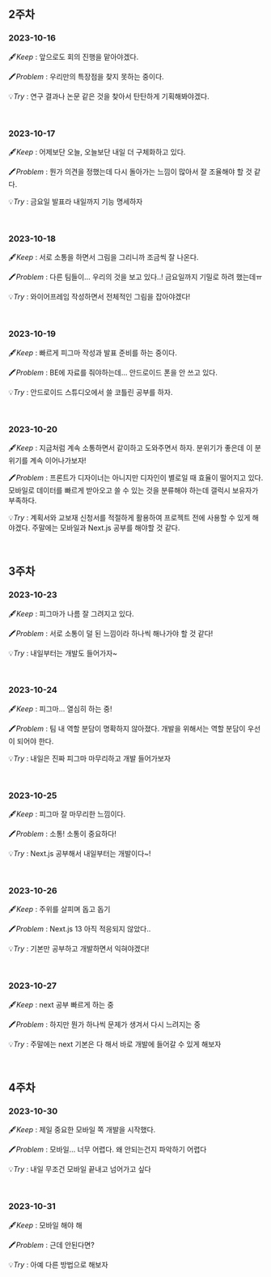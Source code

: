 ## 2주차

### 2023-10-16

🖋️*Keep* : 앞으로도 회의 진행을 맡아야겠다.

🖍️*Problem* : 우리만의 특장점을 찾지 못하는 중이다.

💡*Try* : 연구 결과나 논문 같은 것을 찾아서 탄탄하게 기획해봐야겠다.

<br/>

### 2023-10-17

🖋️*Keep* : 어제보단 오늘, 오늘보단 내일 더 구체화하고 있다.

🖍️*Problem* : 뭔가 의견을 정했는데 다시 돌아가는 느낌이 많아서 잘 조율해야 할 것 같다.

💡*Try* : 금요일 발표라 내일까지 기능 명세하자

<br/>

### 2023-10-18

🖋️*Keep* : 서로 소통을 하면서 그림을 그리니까 조금씩 잘 나온다.

🖍️*Problem* : 다른 팀들이… 우리의 것을 보고 있다..! 금요일까지 기밀로 하려 했는데ㅠ

💡*Try* : 와이어프레임 작성하면서 전체적인 그림을 잡아야겠다!

<br/>

### 2023-10-19

🖋️*Keep* : 빠르게 피그마 작성과 발표 준비를 하는 중이다.

🖍️*Problem* : BE에 자료를 줘야하는데… 안드로이드 폰을 안 쓰고 있다.

💡*Try* : 안드로이드 스튜디오에서 쓸 코틀린 공부를 하자.

<br/>

### 2023-10-20

🖋️*Keep* : 지금처럼 계속 소통하면서 같이하고 도와주면서 하자. 분위기가 좋은데 이 분위기를 계속 이어나가보자!

🖍️*Problem* : 프론트가 디자이너는 아니지만 디자인이 별로일 때 효율이 떨어지고 있다. 모바일로 데이터를 빠르게 받아오고 쓸 수 있는 것을 분류해야 하는데 갤럭시 보유자가 부족하다.

💡*Try* : 계획서와 교보재 신청서를 적절하게 활용하여 프로젝트 전에 사용할 수 있게 해야겠다. 주말에는 모바일과 Next.js 공부를 해야할 것 같다.

<br/>

## 3주차

### 2023-10-23

🖋️*Keep* : 피그마가 나름 잘 그려지고 있다.

🖍️*Problem* : 서로 소통이 덜 된 느낌이라 하나씩 해나가야 할 것 같다!

💡*Try* : 내일부터는 개발도 들어가자~

<br/>

### 2023-10-24

🖋️*Keep* : 피그마… 열심히 하는 중!

🖍️*Problem* : 팀 내 역할 분담이 명확하지 않아졌다. 개발을 위해서는 역할 분담이 우선이 되어야 한다.

💡*Try* : 내일은 진짜 피그마 마무리하고 개발 들어가보자

<br/>

### 2023-10-25

🖋️*Keep* : 피그마 잘 마무리한 느낌이다.

🖍️*Problem* : 소통! 소통이 중요하다!

💡*Try* : Next.js 공부해서 내일부터는 개발이다~!

<br/>

### 2023-10-26

🖋️*Keep* : 주위를 살피며 돕고 돕기

🖍️*Problem* : Next.js 13 아직 적응되지 않았다..

💡*Try* : 기본만 공부하고 개발하면서 익혀야겠다!

<br/>

### 2023-10-27

🖋️*Keep* : next 공부 빠르게 하는 중

🖍️*Problem* : 하지만 뭔가 하나씩 문제가 생겨서 다시 느려지는 중

💡*Try* : 주말에는 next 기본은 다 해서 바로 개발에 들어갈 수 있게 해보자


<br/>

## 4주차

### 2023-10-30

🖋️*Keep* : 제일 중요한 모바일 쪽 개발을 시작했다.

🖍️*Problem* : 모바일… 너무 어렵다. 왜 안되는건지 파악하기 어렵다

💡*Try* : 내일 무조건 모바일 끝내고 넘어가고 싶다

<br/>

### 2023-10-31

🖋️*Keep* : 모바일 해야 해

🖍️*Problem* : 근데 안된다면?

💡*Try* : 아예 다른 방법으로 해보자

<br/>
